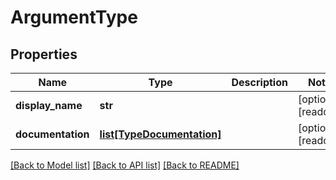 # ArgumentType

## Properties

Name | Type | Description | Notes
------------ | ------------- | ------------- | -------------
**display_name** | **str** |  | [optional] [readonly] 
**documentation** | [**list[TypeDocumentation]**](TypeDocumentation.md) |  | [optional] [readonly] 

[[Back to Model list]](../#documentation-for-models) [[Back to API list]](../#documentation-for-api-endpoints) [[Back to README]](../)


